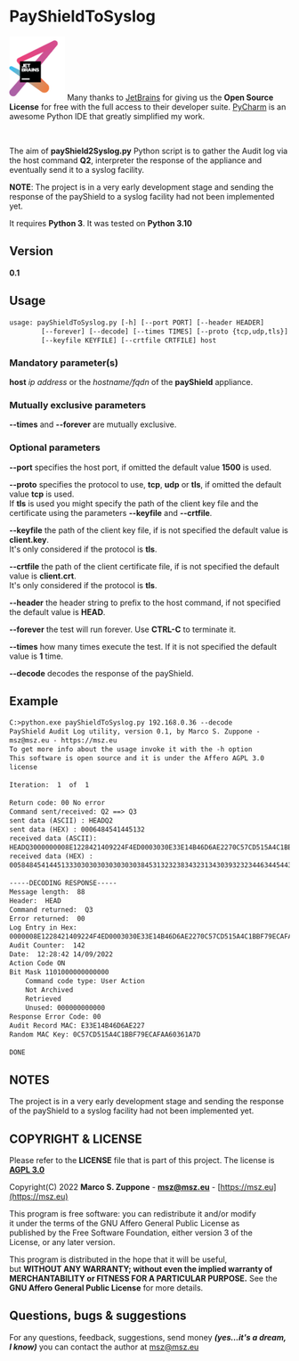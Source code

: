 # PayShieldToSyslog

<a href="https://www.jetbrains.com/?from=payShiled2Syslog"><img src=images/jetbrains-variant-3.png width=100></a>
Many thanks to <a href="https://www.jetbrains.com/?from=PayshieldPPressureTest">JetBrains</a> for giving us the <b>Open
Source License</b> for free with the full access to their developer suite.
<a href="https://www.jetbrains.com/pycharm/?from=payShiled2Syslog">PyCharm</a> is an awesome Python IDE that
greatly simplified my work.

&nbsp;

The aim of **payShield2Syslog.py** Python script is to gather the Audit log via the host command **Q2**, interpreter
the response of the appliance and eventually send it to a syslog facility.

**NOTE**: The project is in a very early development stage and sending the response of the payShield to a syslog facility
had not been implemented yet.

It requires **Python 3**. It was tested on **Python 3.10**

## Version

**0.1**

## Usage

    usage: payShieldToSyslog.py [-h] [--port PORT] [--header HEADER] 
            [--forever] [--decode] [--times TIMES] [--proto {tcp,udp,tls}]
            [--keyfile KEYFILE] [--crtfile CRTFILE] host

### Mandatory parameter(s)

**host** *ip address* or the *hostname/fqdn* of the **payShield** appliance.

### Mutually exclusive parameters

**--times** and **--forever** are mutually exclusive.

### Optional parameters

**--port** specifies the host port, if omitted the default value **1500** is used.

**--proto** specifies the protocol to use, **tcp**, **udp** or **tls**, if omitted the default value **tcp**
is used.  
If **tls** is used you might specify the path of the client key file and the certificate using the parameters **--keyfile** and **--crtfile**.

**--keyfile** the path of the client key file, if is not specified the default value is **client.key**.  
It's only considered if the protocol is **tls**.

**--crtfile** the path of the client certificate file, if is not specified the default value is **client.crt**.  
It's only considered if the protocol is **tls**.

**--header** the header string to prefix to the host command, if not specified the default value is **HEAD**.

**--forever** the test will run forever. Use **CTRL-C** to terminate it.

**--times** how many times execute the test. If it is not specified the default value is **1** time.

**--decode** decodes the response of the payShield.

## Example

    C:>python.exe payShieldToSyslog.py 192.168.0.36 --decode 
    PayShield Audit Log utility, version 0.1, by Marco S. Zuppone - msz@msz.eu - https://msz.eu
    To get more info about the usage invoke it with the -h option
    This software is open source and it is under the Affero AGPL 3.0 license
    
    Iteration:  1  of  1
    
    Return code: 00 No error
    Command sent/received: Q2 ==> Q3
    sent data (ASCII) : HEADQ2
    sent data (HEX) : 0006484541445132
    received data (ASCII): HEADQ3000000008E1228421409224F4ED0003030E33E14B46D6AE2270C57CD515A4C1BBF79ECAFAA60361A7D
    received data (HEX) : 005848454144513330303030303030303845313232383432313430393232344634454430303033303330453333453134423436443641453232373043353743443531354134433142424637394543414641413630333631413744
    
    -----DECODING RESPONSE-----
    Message length:  88
    Header:  HEAD
    Command returned:  Q3
    Error returned:  00
    Log Entry in Hex:  0000008E1228421409224F4ED0003030E33E14B46D6AE2270C57CD515A4C1BBF79ECAFAA60361A7D
    Audit Counter:  142
    Date:  12:28:42 14/09/2022
    Action Code ON
    Bit Mask 1101000000000000
        Command code type: User Action
        Not Archived
        Retrieved
        Unused: 000000000000
    Response Error Code: 00
    Audit Record MAC: E33E14B46D6AE227
    Random MAC Key: 0C57CD515A4C1BBF79ECAFAA60361A7D
    
    DONE

## NOTES

The project is in a very early development stage and sending the response of the payShield to a syslog facility
had not been implemented yet.

## COPYRIGHT & LICENSE
  Please refer to the **LICENSE** file that is part of this project.
  The license is **[AGPL 3.0](https://www.gnu.org/licenses/agpl-3.0.en.html)**
  
  Copyright(C) 2022 **Marco S. Zuppone** - **msz@msz.eu** - [https://msz.eu](https://msz.eu)

This program is free software: you can redistribute it and/or modify  
it under the terms of the GNU Affero General Public License as  
published by the Free Software Foundation, either version 3 of the  
License, or any later version.

This program is distributed in the hope that it will be useful,  
but **WITHOUT ANY WARRANTY; without even the implied warranty of  
MERCHANTABILITY or FITNESS FOR A PARTICULAR PURPOSE.** See the  
**GNU Affero General Public License** for more details.

## Questions, bugs & suggestions
For any questions, feedback, suggestions, send money ***(yes...it's a dream, I know)*** you can contact the author at [msz@msz.eu](mailto:msz@msz.eu)
